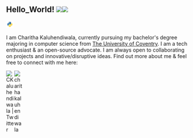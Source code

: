 ## Hello_World! <img src="https://media.giphy.com/media/hvRJCLFzcasrR4ia7z/giphy.gif" width="25px">![](https://visitor-badge.glitch.me/badge?page_id=charithakaluhendiwala.abhisheknaiidu)


<code><img height="20" src="https://raw.githubusercontent.com/github/explore/80688e429a7d4ef2fca1e82350fe8e3517d3494d/topics/python/python.png"></code>


I am Charitha Kaluhendiwala, currently pursuing my bachelor's degree majoring in computer science from [The University of Coventry](www.coventry.ac.uk). I am a tech enthusiast & an open-source advocate. I am always open to collaborating on projects and innovative/disruptive ideas. Find out more about me & feel free to connect with me here:

<a href="https://twitter.com/CKaluhendiwala">
  <img align="left" alt="CKaluhendiwala | Twitter" width="22px" src="https://raw.githubusercontent.com/peterthehan/peterthehan/master/assets/twitter.svg" />
</a>
<a href="https://www.linkedin.com/in/charithakaluhendiwala/">
  <img align="left" alt="charithakaluhendiwala" width="22px" src="https://raw.githubusercontent.com/peterthehan/peterthehan/master/assets/linkedin.svg" />
</a>
